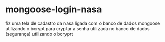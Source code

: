 # mongoose-login-nasa
fiz uma tela de cadastro da nasa ligada com o banco de dados mongoose utilizando o bcrypt para cryptar a senha utilizada no banco de dados (segurança) utilizando o bcryprt
